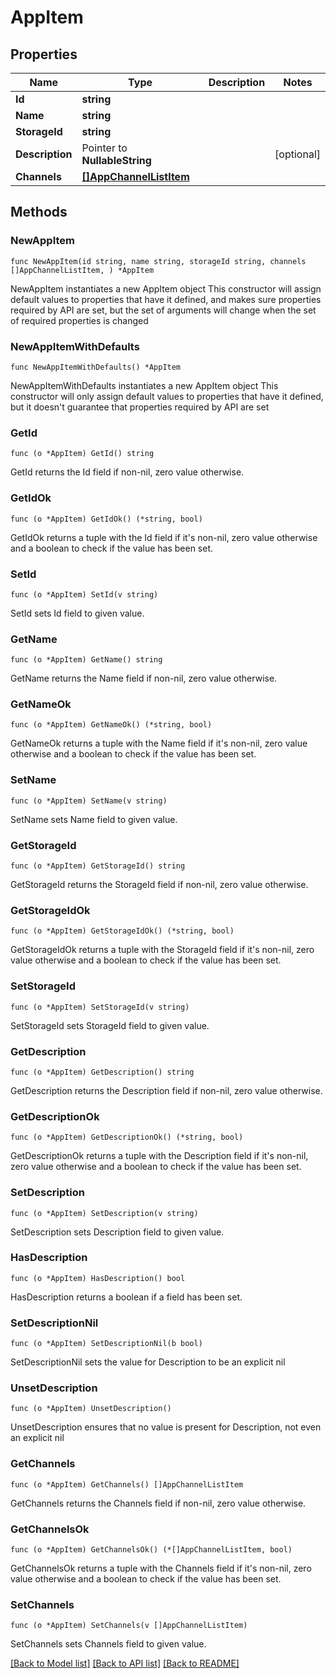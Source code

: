 # AppItem

## Properties

Name | Type | Description | Notes
------------ | ------------- | ------------- | -------------
**Id** | **string** |  | 
**Name** | **string** |  | 
**StorageId** | **string** |  | 
**Description** | Pointer to **NullableString** |  | [optional] 
**Channels** | [**[]AppChannelListItem**](AppChannelListItem.md) |  | 

## Methods

### NewAppItem

`func NewAppItem(id string, name string, storageId string, channels []AppChannelListItem, ) *AppItem`

NewAppItem instantiates a new AppItem object
This constructor will assign default values to properties that have it defined,
and makes sure properties required by API are set, but the set of arguments
will change when the set of required properties is changed

### NewAppItemWithDefaults

`func NewAppItemWithDefaults() *AppItem`

NewAppItemWithDefaults instantiates a new AppItem object
This constructor will only assign default values to properties that have it defined,
but it doesn't guarantee that properties required by API are set

### GetId

`func (o *AppItem) GetId() string`

GetId returns the Id field if non-nil, zero value otherwise.

### GetIdOk

`func (o *AppItem) GetIdOk() (*string, bool)`

GetIdOk returns a tuple with the Id field if it's non-nil, zero value otherwise
and a boolean to check if the value has been set.

### SetId

`func (o *AppItem) SetId(v string)`

SetId sets Id field to given value.


### GetName

`func (o *AppItem) GetName() string`

GetName returns the Name field if non-nil, zero value otherwise.

### GetNameOk

`func (o *AppItem) GetNameOk() (*string, bool)`

GetNameOk returns a tuple with the Name field if it's non-nil, zero value otherwise
and a boolean to check if the value has been set.

### SetName

`func (o *AppItem) SetName(v string)`

SetName sets Name field to given value.


### GetStorageId

`func (o *AppItem) GetStorageId() string`

GetStorageId returns the StorageId field if non-nil, zero value otherwise.

### GetStorageIdOk

`func (o *AppItem) GetStorageIdOk() (*string, bool)`

GetStorageIdOk returns a tuple with the StorageId field if it's non-nil, zero value otherwise
and a boolean to check if the value has been set.

### SetStorageId

`func (o *AppItem) SetStorageId(v string)`

SetStorageId sets StorageId field to given value.


### GetDescription

`func (o *AppItem) GetDescription() string`

GetDescription returns the Description field if non-nil, zero value otherwise.

### GetDescriptionOk

`func (o *AppItem) GetDescriptionOk() (*string, bool)`

GetDescriptionOk returns a tuple with the Description field if it's non-nil, zero value otherwise
and a boolean to check if the value has been set.

### SetDescription

`func (o *AppItem) SetDescription(v string)`

SetDescription sets Description field to given value.

### HasDescription

`func (o *AppItem) HasDescription() bool`

HasDescription returns a boolean if a field has been set.

### SetDescriptionNil

`func (o *AppItem) SetDescriptionNil(b bool)`

 SetDescriptionNil sets the value for Description to be an explicit nil

### UnsetDescription
`func (o *AppItem) UnsetDescription()`

UnsetDescription ensures that no value is present for Description, not even an explicit nil
### GetChannels

`func (o *AppItem) GetChannels() []AppChannelListItem`

GetChannels returns the Channels field if non-nil, zero value otherwise.

### GetChannelsOk

`func (o *AppItem) GetChannelsOk() (*[]AppChannelListItem, bool)`

GetChannelsOk returns a tuple with the Channels field if it's non-nil, zero value otherwise
and a boolean to check if the value has been set.

### SetChannels

`func (o *AppItem) SetChannels(v []AppChannelListItem)`

SetChannels sets Channels field to given value.



[[Back to Model list]](../README.md#documentation-for-models) [[Back to API list]](../README.md#documentation-for-api-endpoints) [[Back to README]](../README.md)


